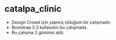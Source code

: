 # catalpa_clinic
- Design Crowd için yapmış olduğum bir çalışmadır.
- Bootstrap 5.3 kullandım bu çalışmada.
- Bu çalışma 2 günümü aldı.
